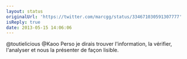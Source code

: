```yaml
---
layout: status
originalUrl: 'https://twitter.com/marcgg/status/334671030591307777'
isReply: true
date: 2013-05-15 14:06:06
---
```


@toutielicious @Kaoo Perso je dirais trouver l'information, la vérifier, l'analyser et nous la présenter de façon lisible.
